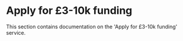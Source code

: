 # Apply for £3-10k funding

This section contains documentation on the 'Apply for £3-10k funding' service.